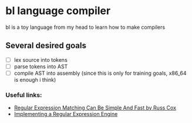 # bl language compiler
bl is a toy language from my head to learn how to make compilers

## Several desired goals
- [ ] lex source into tokens
- [ ] parse tokens into AST
- [ ] compile AST into assembly (since this is only for training goals, x86_64 is enough i think)

### Useful links:
- [Regular Expression Matching Can Be Simple And Fast by Russ Cox](https://swtch.com/~rsc/regexp/regexp1.html)
- [Implementing a Regular Expression Engine](https://deniskyashif.com/2019/02/17/implementing-a-regular-expression-engine/)
